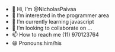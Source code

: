 - 👋 Hi, I’m @NicholasPaivaa
- 👀 I’m interested in the programmer area
- 🌱 I’m currently learning javascript
- 💞️ I’m looking to collaborate on ...
- 📫 How to reach me (11) 970123764
- 😄 Pronouns:him/his
<!---
NicholasPaivaa/NicholasPaivaa is a ✨ special ✨ repository because its `README.md` (this file) appears on your GitHub profile.
You can click the Preview link to take a look at your changes.
--->
